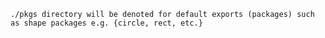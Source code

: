     ./pkgs directory will be denoted for default exports (packages) such as shape packages e.g. {circle, rect, etc.}